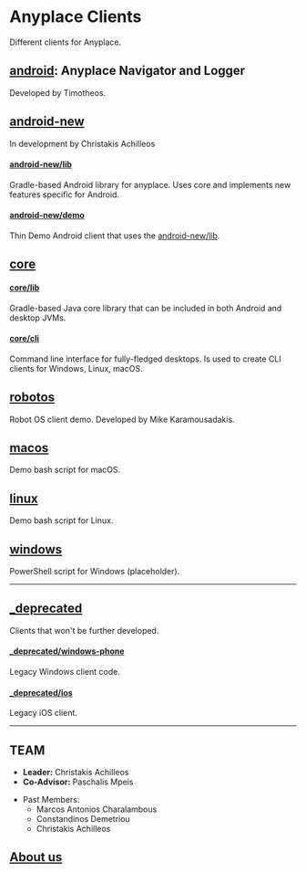 Anyplace Clients
================
Different clients for Anyplace.

## [android](android): Anyplace Navigator and Logger
Developed by Timotheos.

## [android-new](android-new)
In development by Christakis Achilleos

#### [android-new/lib](android-new/lib)
Gradle-based Android library for anyplace.
Uses core and implements new features specific for Android.

#### [android-new/demo](android-new/demo)
Thin Demo Android client that uses the [android-new/lib](android-new/lib).

## [core](core)
#### [core/lib](core/lib)
Gradle-based Java core library that can be included in both Android and desktop JVMs.

#### [core/cli](core/cli)
Command line interface for fully-fledged desktops.
Is used to create CLI clients for Windows, Linux, macOS.

## [robotos](robotos)
Robot OS client demo.
Developed by Mike Karamousadakis.

## [macos](macos)
Demo bash script for macOS.

## [linux](linux)
Demo bash script for Linux.

## [windows](windows)
PowerShell script for Windows (placeholder).

---
## [_deprecated](deprecated)
Clients that won't be further developed.

#### [_deprecated/windows-phone](deprecated/windows-phone)
Legacy Windows client code.

#### [_deprecated/ios](deprecated/ios)
Legacy iOS client.

---
TEAM
---
- **Leader:** Christakis Achilleos
- **Co-Advisor:** Paschalis Mpeis

* Past Members:
    - Marcos Antonios Charalambous
    - Constandinos Demetriou
    - Christakis Achilleos

## [About us](https://anyplace.cs.ucy.ac.cy/#team)
